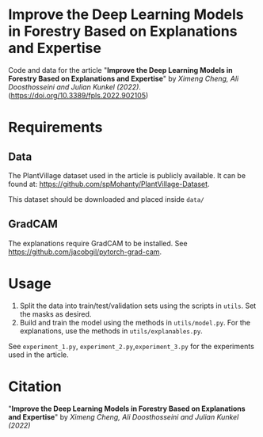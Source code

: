# Improve the Deep Learning Models in Forestry Based on Explanations and Expertise

Code and data for the article "**Improve the Deep Learning Models in Forestry Based on Explanations and Expertise**" by _Ximeng Cheng, Ali Doosthosseini and Julian Kunkel (2022)_. (https://doi.org/10.3389/fpls.2022.902105)

# Requirements

## Data

The PlantVillage dataset used in the article is publicly available. It can be found at: https://github.com/spMohanty/PlantVillage-Dataset.

This dataset should be downloaded and placed inside `data/`

## GradCAM

The explanations require GradCAM to be installed. See https://github.com/jacobgil/pytorch-grad-cam.

# Usage

1. Split the data into train/test/validation sets using the scripts in `utils`. Set the masks as desired.
2. Build and train the model using the methods in `utils/model.py`. For the explanations, use the methods in `utils/explanables.py`.

See `experiment_1.py`, `experiment_2.py`,`experiment_3.py` for the experiments used in the article.

# Citation
"**Improve the Deep Learning Models in Forestry Based on Explanations and Expertise**" by _Ximeng Cheng, Ali Doosthosseini and Julian Kunkel (2022)_
